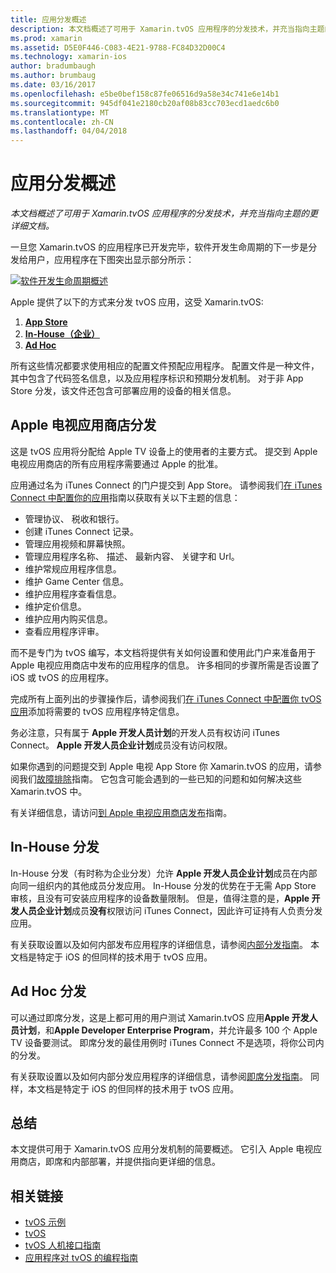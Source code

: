```yaml
---
title: 应用分发概述
description: 本文档概述了可用于 Xamarin.tvOS 应用程序的分发技术，并充当指向主题的更详细文档。
ms.prod: xamarin
ms.assetid: D5E0F446-C083-4E21-9788-FC84D32D00C4
ms.technology: xamarin-ios
author: bradumbaugh
ms.author: brumbaug
ms.date: 03/16/2017
ms.openlocfilehash: e5be0bef158c87fe06516d9a58e34c741e6e14b1
ms.sourcegitcommit: 945df041e2180cb20af08b83cc703ecd1aedc6b0
ms.translationtype: MT
ms.contentlocale: zh-CN
ms.lasthandoff: 04/04/2018
---
```

# <a name="app-distribution-overview"></a>应用分发概述

_本文档概述了可用于 Xamarin.tvOS 应用程序的分发技术，并充当指向主题的更详细文档。_


一旦您 Xamarin.tvOS 的应用程序已开发完毕，软件开发生命周期的下一步是分发给用户，应用程序在下图突出显示部分所示：


[![软件开发生命周期概述](images/publishingdiagram.png)](images/publishingdiagram.png#lightbox)


Apple 提供了以下的方式来分发 tvOS 应用，这受 Xamarin.tvOS:

1. [**App Store**](#Apple-TV-App-Store-Distribution)
2. [**In-House（企业）**](#In-House-Distribution) 
2. [**Ad Hoc**](#Ad_Hoc_Distribution) 

所有这些情况都要求使用相应的配置文件预配应用程序。 配置文件是一种文件，其中包含了代码签名信息，以及应用程序标识和预期分发机制。 对于非 App Store 分发，该文件还包含可部署应用的设备的相关信息。

<a name="Apple-TV-App-Store-Distribution" />

## <a name="apple-tv-app-store-distribution"></a>Apple 电视应用商店分发

这是 tvOS 应用将分配给 Apple TV 设备上的使用者的主要方式。 提交到 Apple 电视应用商店的所有应用程序需要通过 Apple 的批准。

应用通过名为 iTunes Connect 的门户提交到 App Store。 请参阅我们[在 iTunes Connect 中配置你的应用](~/ios/deploy-test/app-distribution/app-store-distribution/itunesconnect.md)指南以获取有关以下主题的信息：

- 管理协议、 税收和银行。
- 创建 iTunes Connect 记录。
- 管理应用视频和屏幕快照。
- 管理应用程序名称、 描述、 最新内容、 关键字和 Url。
- 维护常规应用程序信息。
- 维护 Game Center 信息。
- 维护应用程序查看信息。
- 维护定价信息。
- 维护应用内购买信息。
- 查看应用程序评审。

而不是专门为 tvOS 编写，本文档将提供有关如何设置和使用此门户来准备用于 Apple 电视应用商店中发布的应用程序的信息。 许多相同的步骤所需是否设置了 iOS 或 tvOS 的应用程序。

完成所有上面列出的步骤操作后，请参阅我们[在 iTunes Connect 中配置你 tvOS 应用](~/ios/tvos/deploy-test/app-distribution/itunes-connect.md)添加将需要的 tvOS 应用程序特定信息。

务必注意，只有属于 **Apple 开发人员计划**的开发人员有权访问 iTunes Connect。 **Apple 开发人员企业计划**成员没有访问权限。

如果你遇到的问题提交到 Apple 电视 App Store 你 Xamarin.tvOS 的应用，请参阅我们[故障排除](~/ios/tvos/troubleshooting.md)指南。 它包含可能会遇到的一些已知的问题和如何解决这些 Xamarin.tvOS 中。

有关详细信息，请访问[到 Apple 电视应用商店发布](~/ios/tvos/deploy-test/app-distribution/app-store-publishing.md)指南。

<a name="In-House-Distribution" />

## <a name="in-house-distribution"></a>In-House 分发

In-House 分发（有时称为企业分发）允许 **Apple 开发人员企业计划**成员在内部向同一组织内的其他成员分发应用。 In-House 分发的优势在于无需 App Store 审核，且没有可安装应用程序的设备数量限制。 但是，值得注意的是，**Apple 开发人员企业计划**成员**没有**权限访问 iTunes Connect，因此许可证持有人负责分发应用。

有关获取设置以及如何内部发布应用程序的详细信息，请参阅[内部分发指南](~/ios/deploy-test/app-distribution/in-house-distribution.md)。 本文档是特定于 iOS 的但同样的技术用于 tvOS 应用。

<a name="Ad_Hoc_Distribution"/>

## <a name="ad-hoc-distribution"></a>Ad Hoc 分发

可以通过即席分发，这是上都可用的用户测试 Xamarin.tvOS 应用**Apple 开发人员计划**，和**Apple Developer Enterprise Program**，并允许最多 100 个 Apple TV 设备要测试。 即席分发的最佳用例时 iTunes Connect 不是选项，将你公司内的分发。

有关获取设置以及如何内部分发应用程序的详细信息，请参阅[即席分发指南](~/ios/deploy-test/app-distribution/ad-hoc-distribution.md)。 同样，本文档是特定于 iOS 的但同样的技术用于 tvOS 应用。

<a name="Summary" />

## <a name="summary"></a>总结

本文提供可用于 Xamarin.tvOS 应用分发机制的简要概述。 它引入 Apple 电视应用商店，即席和内部部署，并提供指向更详细的信息。



## <a name="related-links"></a>相关链接

- [tvOS 示例](https://developer.xamarin.com/samples/tvos/all/)
- [tvOS](https://developer.apple.com/tvos/)
- [tvOS 人机接口指南](https://developer.apple.com/tvos/human-interface-guidelines/)
- [应用程序对 tvOS 的编程指南](https://developer.apple.com/library/prerelease/tvos/documentation/General/Conceptual/AppleTV_PG/)

